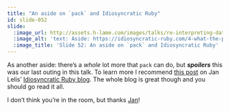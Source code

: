 ```yaml
---
title: "An aside on `pack` and Idiosyncratic Ruby"
id: slide-052
slide:
  :image_url: http://assets.h-lame.com/images/talks/re-interpreting-data/rubyconf-2023/slides/034.png
  :image_alt: 'text: Aside: https://idiosyncratic-ruby.com/4-what-the-pack.html'
  :image_title: 'Slide 52: An aside on `pack` and Idiosyncratic Ruby'
---
```

As another aside: there’s a _whole_ lot more that `pack` can do, but **_spoilers_** this was our last outing in this talk.  To learn more I recommend [this post](https://idiosyncratic-ruby.com/4-what-the-pack.html) on Jan Lelis’ [Idiosyncratic Ruby blog](https://idiosyncratic-ruby.com/).  The whole blog is great though and you should go read it all.

I don’t think you’re in the room, but thanks [Jan](https://janlelis.com)!
